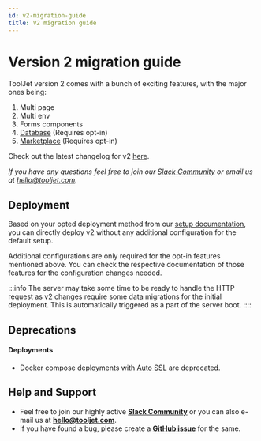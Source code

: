 ```yaml
---
id: v2-migration-guide
title: V2 migration guide
---
```

# Version 2 migration guide

ToolJet version 2 comes with a bunch of exciting features, with the major ones being:
1. Multi page
2. Multi env
3. Forms components
4. [Database](/docs/tooljet-db/tooljet-database) (Requires opt-in)
5. [Marketplace](/docs/marketplace/marketplace-overview) (Requires opt-in)

Check out the latest changelog for v2 [here](https://github.com/ToolJet/ToolJet/releases).

*If you have any questions feel free to join our [Slack Community](https://tooljet.com/slack) or email us at hello@tooljet.com.*

<div style={{paddingTop:'24px', paddingBottom:'24px'}} >

## Deployment

Based on your opted deployment method from our [setup documentation](/docs/setup/), you can directly deploy v2 without any additional configuration for the default setup.

Additional configurations are only required for the opt-in features mentioned above. You can check the respective documentation of those features for the configuration changes needed.

:::info
The server may take some time to be ready to handle the HTTP request as v2 changes require some data migrations for the initial deployment. This is automatically triggered as a part of the server boot.
::::

</div>

## Deprecations

#### Deployments
- Docker compose deployments with [Auto SSL](/docs/setup/docker) are deprecated.

## Help and Support
- Feel free to join our highly active **[Slack Community](https://tooljet.com/slack)** or you can also e-mail us at **hello@tooljet.com**.
- If you have found a bug, please create a **[GitHub issue](https://github.com/ToolJet/ToolJet/issues)** for the same.
